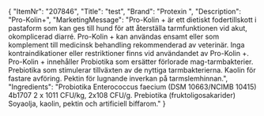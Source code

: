 {
  "ItemNr": "207846",
  "Title": "test",
  "Brand": "Protexin ",
  "Description": "Pro-Kolin+",
  "MarketingMessage": "Pro-Kolin + är ett dietiskt fodertillskott i pastaform som kan ges till hund för att återställa tarmfunktionen vid akut, okomplicerad diarré. Pro-Kolin + kan användas ensamt eller som komplement till medicinsk behandling rekommenderad av veterinär. Inga kontraindikationer eller restriktioner finns vid användandet av Pro-Kolin +. Pro-Kolin +  innehåller Probiotika som ersätter förlorade mag-tarmbakterier. Prebiotika som stimulerar tillväxten av de nyttiga tarmbakterierna. Kaolin för fastare avföring. Pektin för lugnande inverkan på tarmslemhinnan.",
  "Ingredients": "Probiotika Enterococcus faecium (DSM 10663/NCIMB 10415) 4b1707 2 x 1011 CFU/kg, 2x108 CFU/g. Prebiotika (fruktoligosakarider) Soyaolja, kaolin, pektin och artificiell biffarom."
}
